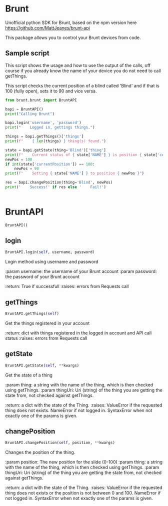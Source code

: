 # Brunt
Unofficial python SDK for Brunt, based on the npm version here https://github.com/MattJeanes/brunt-api

This package allows you to control your Brunt devices from code.

## Sample script

This script shows the usage and how to use the output of the calls, off course if you already know the name of your device you do not need to call getThings.

This script checks the current position of a blind called 'Blind' and if that is 100 (fully open), sets it to 90 and vice versa.

```python
from brunt.brunt import BruntAPI

bapi = BruntAPI()
print("Calling Brunt")

bapi.login('username', 'password')
print("    Logged in, gettings things.")

things = bapi.getThings()['things']
print(f"    { len(things) } thing(s) found.")

state = bapi.getState(thing='Blind')['thing']
print(f"    Current status of { state['NAME'] } is position { state['currentPosition'] }")
newPos = 100
if int(state['currentPosition']) == 100:
    newPos = 90
print(f"    Setting { state['NAME'] } to position { newPos }")

res = bapi.changePosition(thing='Blind', newPos)
print('    Success!' if res else '    Fail!')
    
```
<h1 id="brunt.brunt.BruntAPI">BruntAPI</h1>

```python
BruntAPI()
```

<h2 id="brunt.brunt.BruntAPI.login">login</h2>

```python
BruntAPI.login(self, username, password)
```
Login method using username and password

:param username: the username of your Brunt account
:param password: the password of your Brunt account

:return: True if successfull
:raises: errors from Requests call

<h2 id="brunt.brunt.BruntAPI.getThings">getThings</h2>

```python
BruntAPI.getThings(self)
```
Get the things registered in your account

:return: dict with things registered in the logged in account and API call status
:raises: errors from Requests call

<h2 id="brunt.brunt.BruntAPI.getState">getState</h2>

```python
BruntAPI.getState(self, **kwargs)
```
Get the state of a thing

:param thing: a string with the name of the thing, which is then checked using getThings.
:param thingUri: Uri (string) of the thing you are getting the state from, not checked against getThings.

:return: a dict with the state of the Thing.
:raises: ValueError if the requested thing does not exists. NameError if not logged in. SyntaxError when
    not exactly one of the params is given.

<h2 id="brunt.brunt.BruntAPI.changePosition">changePosition</h2>

```python
BruntAPI.changePosition(self, position, **kwargs)
```
Changes the position of the thing.

:param position: The new position for the slide (0-100)
:param thing: a string with the name of the thing, which is then checked using getThings.
:param thingUri: Uri (string) of the thing you are getting the state from, not checked against getThings.

:return: a dict with the state of the Thing.
:raises: ValueError if the requested thing does not exists or the position is not between 0 and 100.
    NameError if not logged in. SyntaxError when not exactly one of the params is given.

